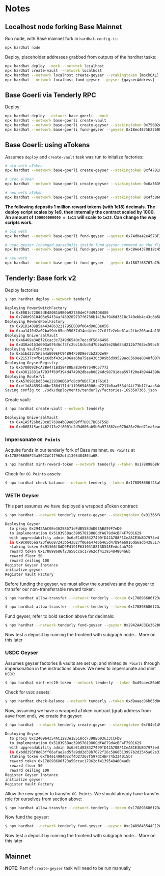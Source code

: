 # Notes

## Localhost node forking Base Mainnet

Run node, with Base mainnet fork in `hardhat.config.ts`:

```bash
npx hardhat node
```

Deploy, placeholder addresses grabbed from outputs of the hardhat tasks:

```bash
npx hardhat deploy --mock --network localhost
npx hardhat create-vault --network localhost
npx hardhat --network localhost create-geyser --stakingtoken {mockBAL} --rewardtoken {mockAMPLAddress}  --floor 0 --ceiling 10000 --time 360
npx hardhat --network localhost fund-geyser --geyser {gayserAddress} --amount 10 --duration 31536000
```

## Base Goerli via Tenderly RPC

Deploy:

```bash
npx hardhat deploy --network base-goerli --mock
npx hardhat --network base-goerli create-vault
npx hardhat --network base-goerli create-geyser --stakingtoken 0x75602e8a08FAf915987589CB7fE59136aE35b0fc --rewardtoken 0x39e47c370411cE01fa09A81A8C842FAE66929976  --floor 0 --ceiling 10000000 --time 3600
npx hardhat --network base-goerli fund-geyser --geyser 0x18ec4E75E276981bd0c1929DC400DBEA60Ea7bF5 --amount 876 --duration 31536000
```

## Base Goerli: using aTokens

Assumes `deploy` and `create-vault` task was run to initalize factories:

```bash
# old weth aToken
npx hardhat --network base-goerli create-geyser --stakingtoken 0xf4781a935Fe1F177f9ef65C69Fc64706a19e9F25 --rewardtoken 0x980d0cbb2e314c496b808cac88a8a4e8893161e1  --floor 10000000 --ceiling 1000000000 --time 3600

# usdc aToken
npx hardhat --network base-goerli create-geyser --stakingtoken 0x6a3639B76cfA1C47f7d4794c87cA791A8294AFC8 --rewardtoken 0x980d0cbb2e314c496b808cac88a8a4e8893161e1  --floor 10000000 --ceiling 1000000000 --time 3600

# new weth aToken
npx hardhat --network base-goerli create-geyser --stakingtoken 0x4fc8603DAFFA1391F31c1F55b45d54E1424D6C82 --rewardtoken 0x980d0cbb2e314c496b808cac88a8a4e8893161e1  --floor 10000000000000000 --ceiling 100000000000000000000 --time 3600
```

**The following deposits 1 million reward tokens (with 1e18) decimals. The deploy script scales by 1e9, then internally the contract scaled by 1000. An amount of `100000000000 = 1e11` will scale to `1e23`. Can change the way scripts work.**

```bash
# old weth
npx hardhat --network base-goerli fund-geyser --geyser 0x74d0a42e4578F19Ab79ab5a948F5588bb655023E --amount 100000000000 --duration 31536000

# usdc geyser (changed parseUnits inside fund-geyser command on the fly due to lower decimals)
npx hardhat --network base-goerli fund-geyser --geyser 0xc8Ae4370818c4566E5993E7Dd9429D217330FE26 --amount 1 --duration 31536000

# new weth
npx hardhat --network base-goerli fund-geyser --geyser 0x1887f68767aC948c5d4AD94A95062D5Fe47CbA90 --amount 1000000 --duration 31536000
```

## Tenderly: Base fork v2

Deploy factories:

```bash
$ npx hardhat deploy --network tenderly

Deploying PowerSwitchFactory
  to 0xE0B1c72863dE480B1A9B0b92750deCFd494D8480
  in 0x740d9310403e54f34af489209737f6786b1419af946d3318c749ebb4c43c8b58
Deploying RewardPoolFactory
  to 0x91D2409B5a4434863221795E009f064d90E8e056
  in 0xaa1410d2a02ba99dc65cd95037d14ed4fee27c0f7e2ebe61ac2fbe203ac4a135
Deploying UniversalVault
  to 0x46469a3ABf2Ccac3c7249d6540c7eccdF5646496
  in 0xd30ad163d093a07646cf3fc2bc18cbd6d7b5ba55e28b654d212b7763ec59bc5f
Deploying VaultFactory
  to 0xa1Ed2275F3a4aB09EFC94B94F50D9e73b22D2e9F
  in 0x21537c4fb41c6dbf43c2406aa6ba75ea430c309b5d09529ac8369ee8048f087d
Deploying GeyserRegistry
  to 0x5780092FcA7BA471Bd58480Ea83A487649C57772
  in 0x43812881af793ff69f394d474902dbaab0824dc90781daa597f20e4b9444398a
Deploying RouterV1
  to 0xA576981bd534e229390B68fc8c0f0BCF101F6103
  in 0xef1d848594b8be780d171df1f956546006cb7211b0aa5534f44f73b17faac34e
Saving config to ./sdk/deployments/tenderly/factories-1693507365.json
```

Create vault:

```bash
$ npx hardhat create-vault --network tenderly

Deploying UniversalVault
  to 0x41A5f26bd28c8576884b89e869ff7D0C7B06F59D
  in 0xe0683f5aef462f13e2f8001c2d94606ab9b0a97f862ce070d86e20ed71ea5eae
```

### Impersonate `OG Points`

Acquire funds in our tenderly fork of Base mainnet. `OG Points` at `0x178898686F23a50CCAC17962df41395484804a6B`:

```bash
$ npx hardhat mint-reward-token --network tenderly --token 0x178898686f23a50ccac17962df41395484804a6b --admin 0x1099a1b84678493bc6c6f737aa3ffe5bcf488bf9 --destination 0xB232B987FB0AC10A31faAa01F45408cA58D28253 --amount 10000
```

Check for `OG Points` assets:

```bash
$ npx hardhat check-balance --network tenderly --token 0x178898686f23a50ccac17962df41395484804a6b
```

### WETH Geyser

This part assumes we have deployed a wrapped aToken contract:

```bash
$ npx hardhat --network tenderly create-geyser --stakingtoken 0x91366f8dD9F4191F6310318813D548EeAc4aA740 --rewardtoken 0x178898686f23a50ccac17962df41395484804a6b  --floor 50 --ceiling 100 --time 15552000

Deploying Geyser
  to proxy 0x2942AAC0Ee36288671eFdB558dAD63ABA99F7eD0
  to implementation 0x510393Bac3905781086CdfA879d4cBF4F7901629
  with upgreadability admin 0x6aE1d838327499fD42A708F1CeA8CE3b8D7975e4
  in 0x9c0005ea723fe6687243bb43627f06ea47e6b465d47b94e6916da6adb438517c
  staking token 0x91366f8dD9F4191F6310318813D548EeAc4aA740
  reward token 0x178898686f23a50ccac17962df41395484804a6b
  reward floor 50
  reward ceiling 100
Register Geyser Instance
initialize geyser
Register Vault Factory
```

Before funding the geyser, we must allow the ourselves and the geyser to transfer our non-transferrable reward token:

```bash
$ npx hardhat allow-transfer --network tenderly --token 0x178898686f23a50ccac17962df41395484804a6b --admin 0x1099a1b84678493bc6c6f737aa3ffe5bcf488bf9 --target 0xB232B987FB0AC10A31faAa01F45408cA58D28253

$ npx hardhat allow-transfer --network tenderly --token 0x178898686f23a50ccac17962df41395484804a6b --admin 0x1099a1b84678493bc6c6f737aa3ffe5bcf488bf9 --target 0x2942AAC0Ee36288671eFdB558dAD63ABA99F7eD0
```

Fund geyser, refer to bold section above for decimals:

```bash
$ npx hardhat --network tenderly fund-geyser --geyser 0x2942AAC0Ee36288671eFdB558dAD63ABA99F7eD0 --amount 622080 --decimals 18 --duration 2592000
```

Now test a deposit by running the frontend with subgraph node... More on this later

### USDC Geyser

Assumes geyser factories & vaults are set up, and minted `OG Points` through impersonation in the instructions above. We need to impersonate and mint `USDC`:

```bash
$ npx hardhat mint-erc20-token --network tenderly --token 0xd9aaec86b65d86f6a7b5b1b0c42ffa531710b6ca --admin 0x4200000000000000000000000000000000000010 --destination 0xB232B987FB0AC10A31faAa01F45408cA58D28253 --amount 1000000
```

Check for `USDC` assets:

```bash
$ npx hardhat check-balance --network tenderly --token 0xd9aaec86b65d86f6a7b5b1b0c42ffa531710b6ca
```

Now, assuming we have a wrapped aToken contract (grab address from aave front end), we create the geyser:

```bash
$ npx hardhat --network tenderly create-geyser --stakingtoken 0xf84e14984Dccf4D27267f597dC4BF74b334015b7 --rewardtoken 0x178898686f23a50ccac17962df41395484804a6b  --floor 50 --ceiling 100 --time 15552000

Deploying Geyser
  to proxy 0xc240964354AC1283e1E518ccF398E603633CCFb8
  to implementation 0x510393Bac3905781086CdfA879d4cBF4F7901629
  with upgreadability admin 0x6aE1d838327499fD42A708F1CeA8CE3b8D7975e4
  in 0xbdd293f8d83ff06afae2ed5fa9dd2d39b7072f26c5868513997b2d2545a02e31
  staking token 0xf84e14984Dccf4D27267f597dC4BF74b334015b7
  reward token 0x178898686f23a50ccac17962df41395484804a6b
  reward floor 50
  reward ceiling 100
Register Geyser Instance
initialize geyser
Register Vault Factory
```

Allow the new geyser to transfer `OG Points`. We should already have transfer role for ourselves from section above:

```bash
$ npx hardhat allow-transfer --network tenderly --token 0x178898686f23a50ccac17962df41395484804a6b --admin 0x1099a1b84678493bc6c6f737aa3ffe5bcf488bf9 --target 0xc240964354AC1283e1E518ccF398E603633CCFb8
```

Now fund the geyser:

```bash
$ npx hardhat --network tenderly fund-geyser --geyser 0xc240964354AC1283e1E518ccF398E603633CCFb8 --amount 622080 --decimals 18 --duration 2592000
```

Now test a deposit by running the frontend with subgraph node... More on this later

## Mainnet

**NOTE**: Part of `create-geyser` task will need to be run manually
